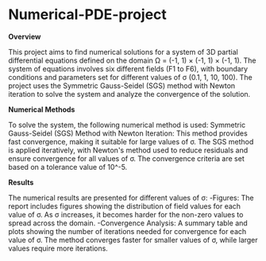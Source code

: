 # Numerical-PDE-project

**Overview**

This project aims to find numerical solutions for a system of 3D partial differential equations defined on the domain Ω = (-1, 1) × (-1, 1) × (-1, 1). The system of equations involves six different fields (F1 to F6), with boundary conditions and parameters set for different values of σ (0.1, 1, 10, 100). The project uses the Symmetric Gauss-Seidel (SGS) method with Newton iteration to solve the system and analyze the convergence of the solution.

**Numerical Methods**

To solve the system, the following numerical method is used:
Symmetric Gauss-Seidel (SGS) Method with Newton Iteration: This method provides fast convergence, making it suitable for large values of σ. The SGS method is applied iteratively, with Newton's method used to reduce residuals and ensure convergence for all values of σ. The convergence criteria are set based on a tolerance value of 10^-5.

**Results**

The numerical results are presented for different values of σ:
-Figures: The report includes figures showing the distribution of field values for each value of σ. As σ increases, it becomes harder for the non-zero values to spread across the domain.
-Convergence Analysis: A summary table and plots showing the number of iterations needed for convergence for each value of σ. The method converges faster for smaller values of σ, while larger values require more iterations.

